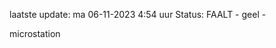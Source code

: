 laatste update: 
ma 06-11-2023  4:54   uur 
Status: FAALT - geel - 
<div class="service R">microstation</div>